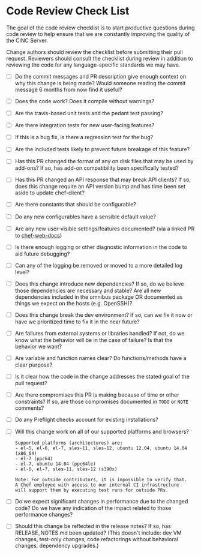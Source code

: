# Code Review Check List

The goal of the code review checklist is to start productive questions
during code review to help ensure that we are constantly improving the
quality of the CINC Server.

Change authors should review the checklist before submitting their
pull request. Reviewers should consult the checklist during review in
addition to reviewing the code for any language-specific standards we
may have.

- [ ] Do the commit messages and PR description give enough context on why
      this change is being made? Would someone reading the commit message
      6 months from now find it useful?

- [ ] Does the code work? Does it compile without warnings?

- [ ] Are the travis-based unit tests and the pedant test passing?

- [ ] Are there integration tests for new user-facing features?

- [ ] If this is a bug fix, is there a regression test for the bug?

- [ ] Are the included tests likely to prevent future breakage of this
      feature?

- [ ] Has this PR changed the format of any on disk files that may be
      used by add-ons? If so, has add-on compatibility been
      specifically tested?

- [ ] Has this PR changed an API response that may break API clients?
      If so, does this change require an API version bump and has time
      been set aside to update chef-client?

- [ ] Are there constants that should be configurable?

- [ ] Do any new configurables have a sensible default value?

- [ ] Are any new user-visible settings/features documented? (via a
      linked PR to [chef-web-docs](https://github.com/chef/chef-web-docs/))

- [ ] Is there enough logging or other diagnostic information in the
      code to aid future debugging?

- [ ] Can any of the logging be removed or moved to a more detailed
      log level?

- [ ] Does this change introduce new dependencies? If so, do we
      believe those dependencies are necessary and stable? Are all new
      dependencies included in the omnibus package OR documented as
      things we expect on the hosts (e.g. OpenSSH)?

- [ ] Does this change break the dev environment? If so, can we fix it
      now or have we prioritized time to fix it in the near future?

- [ ] Are failures from external systems or libraries handled? If not,
      do we know what the behavior will be in the case of failure? Is
      that the behavior we want?

- [ ] Are variable and function names clear? Do functions/methods have
      a clear purpose?

- [ ] Is it clear how the code in the change addresses the stated goal
      of the pull request?

- [ ] Are there compromises this PR is making because of time or other
      constraints? If so, are those compromises documented in `TODO`
      or `NOTE` comments?

- [ ] Do any Preflight checks account for existing installations?

- [ ] Will this change work on all of our supported platforms and
      browsers?

      Supported platforms (architectures) are:
      - el-5, el-6, el-7, sles-11, sles-12, ubuntu 12.04, ubuntu 14.04 (x86_64)
      - el-7 (ppc64)
      - el-7, ubuntu 14.04 (ppc64le)
      - el-6, el-7, sles-11, sles-12 (s390x)

      Note: For outside contributors, it is impossible to verify that.
      A Chef employee with access to our internal CI infrastructure
      will support them by executing test runs for outside PRs.

- [ ] Do we expect significant changes in performance due to the
      changed code? Do we have any indication of the impact related to
      those performance changes?

- [ ] Should this change be reflected in the release notes? If so, has
      RELEASE_NOTES.md been updated?
      (This doesn't include: dev VM changes, test-only changes,
      code refactorings without behavioral changes, dependency
      upgrades.)
